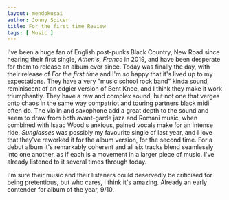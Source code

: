 ```yaml
---
layout: mendokusai
author: Jonny Spicer
title: For the first time Review
tags: [ Music ]
---
```

I've been a huge fan of English post-punks Black Country, New Road since hearing their first single, *Athen's, France* in 2019, and have been desperate for them to release an album
ever since. Today was finally the day, with their release of *For the first time* and I'm so happy that it's lived up to my expectations. They have a very "music school rock band"
kinda sound, reminiscent of an edgier version of Bent Knee, and I think they make it work triumphantly. They have a raw and complex sound, but not one that verges onto chaos in the
same way compatriot and touring partners black midi often do. The violin and saxophone add a great depth to the sound and seem to draw from both avant-garde jazz and Romani music,
when combined with Isaac Wood's anxious, pained vocals make for an intense ride. *Sunglasses* was possibly my favourite single of last year, and I love that they've reworked it for
the album version, for the second time. For a debut album it's remarkably coherent and all six tracks blend seamlessly into one another, as if each is a movement in a larger piece of
music. I've already listened to it several times through today.

I'm sure their music and their listeners could deservedly be criticised for being pretentious, but who cares, I think it's amazing. Already an early contender for album of the year,
9/10.
